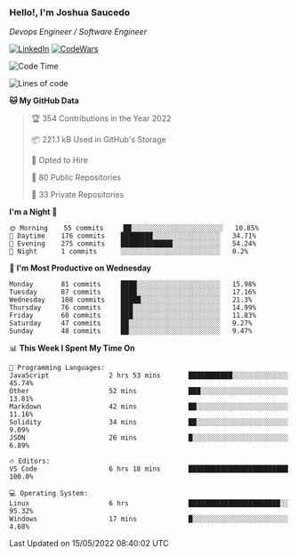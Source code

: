 ### Hello!, I'm Joshua Saucedo
*Devops Engineer / Software Engineer*  

[![LinkedIn](https://img.shields.io/badge/LinkedIn-0073b1?logo=linkedin&style=flat-square&logoColor=white)](https://www.linkedin.com/in/joshua-nathanael-saucedo-uriarte-bb0336169/)
[![CodeWars](https://www.codewars.com/users/joshuansu0897/badges/micro)](https://www.codewars.com/users/joshuansu0897)

<!--START_SECTION:waka-->
![Code Time](http://img.shields.io/badge/Code%20Time-0%20secs-blue)

![Lines of code](https://img.shields.io/badge/From%20Hello%20World%20I%27ve%20Written-2%20Million%20lines%20of%20code-blue)

**🐱 My GitHub Data** 

> 🏆 354 Contributions in the Year 2022
 > 
> 📦 221.1 kB Used in GitHub's Storage 
 > 
> 💼 Opted to Hire
 > 
> 📜 80 Public Repositories 
 > 
> 🔑 33 Private Repositories  
 > 
**I'm a Night 🦉** 

```text
🌞 Morning    55 commits     ██░░░░░░░░░░░░░░░░░░░░░░░   10.85% 
🌆 Daytime    176 commits    ████████░░░░░░░░░░░░░░░░░   34.71% 
🌃 Evening    275 commits    █████████████░░░░░░░░░░░░   54.24% 
🌙 Night      1 commits      ░░░░░░░░░░░░░░░░░░░░░░░░░   0.2%

```
📅 **I'm Most Productive on Wednesday** 

```text
Monday       81 commits     ████░░░░░░░░░░░░░░░░░░░░░   15.98% 
Tuesday      87 commits     ████░░░░░░░░░░░░░░░░░░░░░   17.16% 
Wednesday    108 commits    █████░░░░░░░░░░░░░░░░░░░░   21.3% 
Thursday     76 commits     ███░░░░░░░░░░░░░░░░░░░░░░   14.99% 
Friday       60 commits     ███░░░░░░░░░░░░░░░░░░░░░░   11.83% 
Saturday     47 commits     ██░░░░░░░░░░░░░░░░░░░░░░░   9.27% 
Sunday       48 commits     ██░░░░░░░░░░░░░░░░░░░░░░░   9.47%

```


📊 **This Week I Spent My Time On** 

```text
💬 Programming Languages: 
JavaScript               2 hrs 53 mins       ███████████░░░░░░░░░░░░░░   45.74% 
Other                    52 mins             ███░░░░░░░░░░░░░░░░░░░░░░   13.81% 
Markdown                 42 mins             ██░░░░░░░░░░░░░░░░░░░░░░░   11.16% 
Solidity                 34 mins             ██░░░░░░░░░░░░░░░░░░░░░░░   9.09% 
JSON                     26 mins             █░░░░░░░░░░░░░░░░░░░░░░░░   6.89%

🔥 Editors: 
VS Code                  6 hrs 18 mins       █████████████████████████   100.0%

💻 Operating System: 
Linux                    6 hrs               ███████████████████████░░   95.32% 
Windows                  17 mins             █░░░░░░░░░░░░░░░░░░░░░░░░   4.68%

```


 Last Updated on 15/05/2022 08:40:02 UTC
<!--END_SECTION:waka-->
